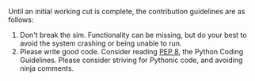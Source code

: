 Until an initial working cut is complete, the contribution guidelines are as follows:

1. Don't break the sim. Functionality can be missing, but do your best to avoid the system crashing or being unable to run.
2. Please write good code. Consider reading [PEP 8](https://www.python.org/dev/peps/pep-0008/), the Python Coding Guidelines. Please consider striving for Pythonic code, and avoiding ninja comments.
